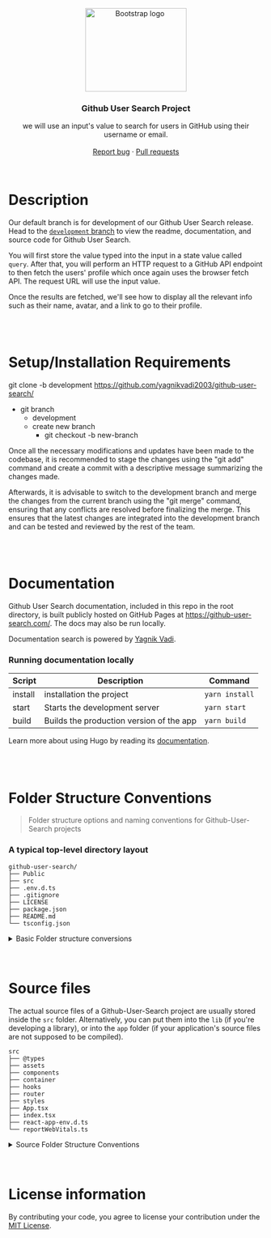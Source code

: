 <p align="center">
  <a href="https://getbootstrap.com/">
    <img src="https://github.githubassets.com/images/modules/logos_page/GitHub-Mark.png" alt="Bootstrap logo" width="200" height="165">
  </a>
</p>

<h3 align="center">Github User Search Project</h3>

<p align="center">
  we will use an input's value to search for users in GitHub using their username or email.
  <br>
  <br>
  <a href="https://github.com/yagnikvadi2003/github-user-search/issues">Report bug</a>
  ·
  <a href="https://github.com/yagnikvadi2003/github-user-search/pulls">Pull requests</a>
</p>

<br />

Description
===========

Our default branch is for development of our Github User Search release. Head to the 
[`development` branch](https://github.com/yagnikvadi2003/github-user-search/tree/development) 
to view the readme, documentation, and source code for Github User Search.

You will first store the value typed into the input in a state value called `query`. After that, 
you will perform an HTTP request to a GitHub API endpoint to then fetch the users' profile which 
once again uses the browser fetch API. The request URL will use the input value.

Once the results are fetched, we'll see how to display all the relevant info such as their name, 
avatar, and a link to go to their profile.

<br />
<br />

Setup/Installation Requirements
==================================

git clone -b development https://github.com/yagnikvadi2003/github-user-search/
- git branch
    - development
    - create new branch
      - git checkout -b new-branch

Once all the necessary modifications and updates have been made to the codebase, it is recommended to stage the changes using the "git add" command and create a commit with a descriptive message summarizing the changes made.

Afterwards, it is advisable to switch to the development branch and merge the changes from the current branch using the "git merge" command, ensuring that any conflicts are resolved before finalizing the merge. This ensures that the latest changes are integrated into the development branch and can be tested and reviewed by the rest of the team.

<br />
<br />

Documentation
=============

Github User Search documentation, included in this repo in the root directory, is built publicly hosted on GitHub Pages at <https://github-user-search.com/>. The docs may also be run locally.

Documentation search is powered by [Yagnik Vadi](https://portfolio.com/).

### Running documentation locally

| Script | Description | Command |
| --- | --- | --- |
| install | installation the project | `yarn install` |
| start | Starts the development server | `yarn start` |
| build | Builds the production version of the app | `yarn build` |

Learn more about using Hugo by reading its [documentation](https://github.com/yagnikvadi2003/github-user-search/blob/production/README.md).

<br />
<br />

Folder Structure Conventions
============================

> Folder structure options and naming conventions for Github-User-Search projects

### A typical top-level directory layout

    github-user-search/
    ├── Public
    ├── src
    ├── .env.d.ts
    ├── .gitignore
    ├── LICENSE
    ├── package.json
    ├── README.md
    └── tsconfig.json

<details>

<summary>Basic Folder structure conversions</summary>

* [public/](./public): This folder may contain public assets such as images, fonts, or other files that can be accessed directly by the client. This folder is typically served statically by a web server, so it's important to keep sensitive information out of this folder.

* [src/](./src): This is likely the main source code folder for the project. It may contain subfolders for different parts of the application, such as components, services, or utilities. It's important to keep your source code organized to make it easier to maintain and extend.

* [.env.d.ts](./.env.d.ts): This file is likely used to define type definitions for environment variables used in the project. It's important to have type definitions for environment variables to ensure type safety and reduce errors in your code.

* [.gitignore](./.gitignore): This file is used to specify files or folders that should be ignored by version control systems such as Git. It's important to keep sensitive or temporary files out of version control to avoid accidentally committing them.

* [LICENSE](./LICENSE): This file is used to specify the license under which the project is released. It's important to choose a license that is appropriate for your project and to include it in the source code to clarify the terms of use for potential users.

* [README.md](./README.md): This file is typically used to provide a brief overview of the project, including instructions for installation, usage, and contribution. It's important to have a clear and concise README to make it easier for others to understand and use your code.

* [package.json](./package.json): This file is used to specify metadata and dependencies for the project, as well as scripts for building, testing, or running the application. It's important to keep this file up-to-date and well-organized to make it easier for others to contribute to your project.

* [tsconfig.json](./tsconfig.json): This file is used to specify configuration options for the TypeScript compiler, such as target version, module resolution, or code generation options. It's important to configure the TypeScript compiler properly to ensure compatibility and performance of your code.

</details>

<br />
<br />

Source files
=============
The actual source files of a Github-User-Search project are usually stored inside the
`src` folder. Alternatively, you can put them into the `lib` (if you're
developing a library), or into the `app` folder (if your application's source
files are not supposed to be compiled).

    src
    ├── @types
    ├── assets
    ├── components
    ├── container
    ├── hooks
    ├── router
    ├── styles
    ├── App.tsx
    ├── index.tsx
    ├── react-app-env.d.ts
    └── reportWebVitals.ts


<details>

<summary>Source Folder Structure Conventions</summary>

* [@types/](./src/@types): This folder is likely used to store type definitions for third-party libraries or modules that do not have built-in types. It's good practice to define types for your code to ensure type safety and reduce errors, so this folder is a useful addition.

* [assets/](./src/assets): This folder is usually used to store static assets such as images, fonts, or other files that are required by your application. It's a good idea to keep these files separate from your code to make them easier to manage and optimize for performance.

* [components/](./src/components): This folder is where you would store reusable components that are used throughout your application. It's a good practice to break down your UI into smaller, more manageable components, so this folder can help organize and group related components together.

* [container/](./src/container): This folder may contain components that are responsible for managing state and passing data down to child components. This is a common pattern in React applications, and separating these components from presentational components can make your code easier to understand and maintain.

* [hooks/](./src/hooks): This folder is likely used to store custom React hooks, which are reusable functions that encapsulate common stateful logic. Hooks can be a powerful way to share logic between components and keep your code DRY (Don't Repeat Yourself).

* [router/](./src/router): This folder is likely used to store code related to routing and navigation within your application. There are several popular routing libraries for React, and this folder may contain custom router components or configuration files for those libraries.

* [styles/](./src/styles): This folder is where you would store CSS or other styling files for your application. There are several popular styling libraries for React, and this folder may contain global styles, component-specific styles, or theme files.

* [App.tsx](./src/App.tsx): This is likely the main entry point for your application, where you would define the root component and any top-level configuration or initialization code.

* [index.tsx](./src/index.tsx): This file is typically used to render the root component and mount it to the DOM.

* [react-app-env.d.ts](./src/react-app-env.d.ts): This file may contain additional type definitions or configuration for your React application. It's not always necessary, but it can be useful for larger or more complex projects.

* [reportWebVitals.ts](./src/reportWebVitals.ts): This file is likely used to track and report performance metrics for your application. It's a good practice to monitor performance and optimize where necessary, so this file can be a useful addition.
</details>

<br />
<br />

# License information
By contributing your code, you agree to license your contribution under the [MIT License](./LICENSE).